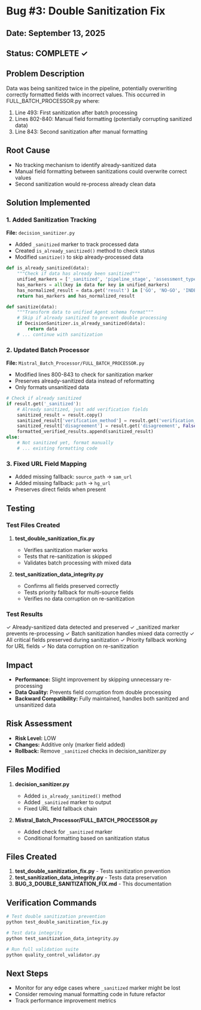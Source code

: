 # Bug #3: Double Sanitization Fix

## Date: September 13, 2025
## Status: COMPLETE ✓

## Problem Description
Data was being sanitized twice in the pipeline, potentially overwriting correctly formatted fields with incorrect values. This occurred in FULL_BATCH_PROCESSOR.py where:
1. Line 493: First sanitization after batch processing
2. Lines 802-840: Manual field formatting (potentially corrupting sanitized data)
3. Line 843: Second sanitization after manual formatting

## Root Cause
- No tracking mechanism to identify already-sanitized data
- Manual field formatting between sanitizations could overwrite correct values
- Second sanitization would re-process already clean data

## Solution Implemented

### 1. Added Sanitization Tracking
**File:** `decision_sanitizer.py`
- Added `_sanitized` marker to track processed data
- Created `is_already_sanitized()` method to check status
- Modified `sanitize()` to skip already-processed data

```python
def is_already_sanitized(data):
    """Check if data has already been sanitized"""
    unified_markers = ['_sanitized', 'pipeline_stage', 'assessment_type']
    has_markers = all(key in data for key in unified_markers)
    has_normalized_result = data.get('result') in ['GO', 'NO-GO', 'INDETERMINATE']
    return has_markers and has_normalized_result

def sanitize(data):
    """Transform data to unified Agent schema format"""
    # Skip if already sanitized to prevent double processing
    if DecisionSanitizer.is_already_sanitized(data):
        return data
    # ... continue with sanitization
```

### 2. Updated Batch Processor
**File:** `Mistral_Batch_Processor/FULL_BATCH_PROCESSOR.py`
- Modified lines 800-843 to check for sanitization marker
- Preserves already-sanitized data instead of reformatting
- Only formats unsanitized data

```python
# Check if already sanitized
if result.get('_sanitized'):
    # Already sanitized, just add verification fields
    sanitized_result = result.copy()
    sanitized_result['verification_method'] = result.get('verification_method', 'NONE')
    sanitized_result['disagreement'] = result.get('disagreement', False)
    formatted_verified_results.append(sanitized_result)
else:
    # Not sanitized yet, format manually
    # ... existing formatting code
```

### 3. Fixed URL Field Mapping
- Added missing fallback: `source_path` → `sam_url`
- Added missing fallback: `path` → `hg_url`
- Preserves direct fields when present

## Testing

### Test Files Created
1. **test_double_sanitization_fix.py**
   - Verifies sanitization marker works
   - Tests that re-sanitization is skipped
   - Validates batch processing with mixed data

2. **test_sanitization_data_integrity.py**
   - Confirms all fields preserved correctly
   - Tests priority fallback for multi-source fields
   - Verifies no data corruption on re-sanitization

### Test Results
✓ Already-sanitized data detected and preserved
✓ _sanitized marker prevents re-processing
✓ Batch sanitization handles mixed data correctly
✓ All critical fields preserved during sanitization
✓ Priority fallback working for URL fields
✓ No data corruption on re-sanitization

## Impact
- **Performance:** Slight improvement by skipping unnecessary re-processing
- **Data Quality:** Prevents field corruption from double processing
- **Backward Compatibility:** Fully maintained, handles both sanitized and unsanitized data

## Risk Assessment
- **Risk Level:** LOW
- **Changes:** Additive only (marker field added)
- **Rollback:** Remove `_sanitized` checks in decision_sanitizer.py

## Files Modified
1. **decision_sanitizer.py**
   - Added `is_already_sanitized()` method
   - Added `_sanitized` marker to output
   - Fixed URL field fallback chain

2. **Mistral_Batch_Processor/FULL_BATCH_PROCESSOR.py**
   - Added check for `_sanitized` marker
   - Conditional formatting based on sanitization status

## Files Created
1. **test_double_sanitization_fix.py** - Tests sanitization prevention
2. **test_sanitization_data_integrity.py** - Tests data preservation
3. **BUG_3_DOUBLE_SANITIZATION_FIX.md** - This documentation

## Verification Commands
```bash
# Test double sanitization prevention
python test_double_sanitization_fix.py

# Test data integrity
python test_sanitization_data_integrity.py

# Run full validation suite
python quality_control_validator.py
```

## Next Steps
- Monitor for any edge cases where `_sanitized` marker might be lost
- Consider removing manual formatting code in future refactor
- Track performance improvement metrics